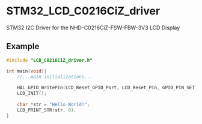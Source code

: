 # STM32_LCD_C0216CiZ_driver
STM32 I2C Driver for the NHD-C0216CiZ-FSW-FBW-3V3 LCD Display

## Example

```c
#include "LCD_C0216CiZ_driver.h"

int main(void){ 
    //...main initializations...
    
    HAL_GPIO_WritePin(LCD_Reset_GPIO_Port, LCD_Reset_Pin, GPIO_PIN_SET);
    LCD_INIT();
    
    char *str = "Hello World!";
    LCD_PRINT_STR(str, 0);
}
```
